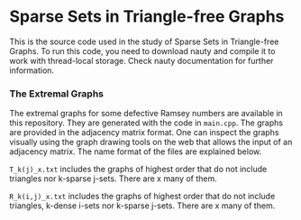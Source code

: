# Sparse Sets in Triangle-free Graphs

This is the source code used in the study of Sparse Sets in Triangle-free Graphs. To run this code, you need to download nauty and compile it to work with thread-local storage. Check nauty documentation for further information.

### The Extremal Graphs

The extremal graphs for some defective Ramsey numbers are available in this repository. They are generated with the code in `main.cpp`. The graphs are provided in the adjacency matrix format. One can inspect the graphs visually using the graph drawing tools on the web that allows the input of an adjacency matrix. The name format of the files are explained below.

``T_k(j)_x.txt`` includes the graphs of highest order that do not include triangles nor k-sparse j-sets. There are x many of them.

``R_k(i,j)_x.txt`` includes the graphs of highest order that do not include triangles, k-dense i-sets nor k-sparse j-sets. There are x many of them. 
